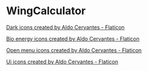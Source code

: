 # WingCalculator

<a href="https://www.flaticon.com/free-icons/dark" title="dark icons">Dark icons created by Aldo Cervantes - Flaticon</a>

<a href="https://www.flaticon.com/free-icons/bio-energy" title="bio energy icons">Bio energy icons created by Aldo Cervantes - Flaticon</a>

<a href="https://www.flaticon.com/free-icons/open-menu" title="open menu icons">Open menu icons created by Aldo Cervantes - Flaticon</a>

<a href="https://www.flaticon.com/free-icons/ui" title="ui icons">Ui icons created by Aldo Cervantes - Flaticon</a>
